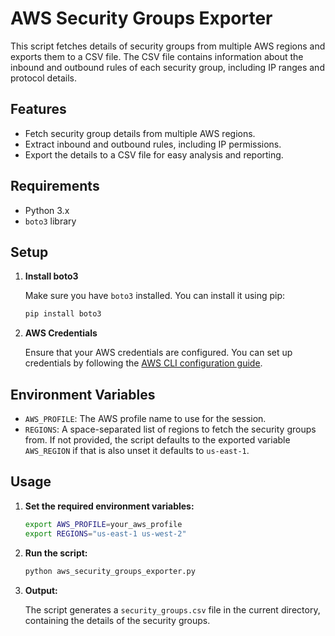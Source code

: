 # AWS Security Groups Exporter

This script fetches details of security groups from multiple AWS regions and exports them to a CSV file. The CSV file contains information about the inbound and outbound rules of each security group, including IP ranges and protocol details.

## Features

- Fetch security group details from multiple AWS regions.
- Extract inbound and outbound rules, including IP permissions.
- Export the details to a CSV file for easy analysis and reporting.

## Requirements

- Python 3.x
- `boto3` library

## Setup

1. **Install boto3**

   Make sure you have `boto3` installed. You can install it using pip:

   ```bash
   pip install boto3
   ```

2. **AWS Credentials**

   Ensure that your AWS credentials are configured. You can set up credentials by following the [AWS CLI configuration guide](https://docs.aws.amazon.com/cli/latest/userguide/cli-configure-files.html).

## Environment Variables

- `AWS_PROFILE`: The AWS profile name to use for the session.
- `REGIONS`: A space-separated list of regions to fetch the security groups from. If not provided, the script defaults to the exported variable `AWS_REGION` if that is also unset it defaults to `us-east-1`.

## Usage

1. **Set the required environment variables:**

   ```bash
   export AWS_PROFILE=your_aws_profile
   export REGIONS="us-east-1 us-west-2"
   ```

2. **Run the script:**

   ```bash
   python aws_security_groups_exporter.py
   ```

3. **Output:**

   The script generates a `security_groups.csv` file in the current directory, containing the details of the security groups.
